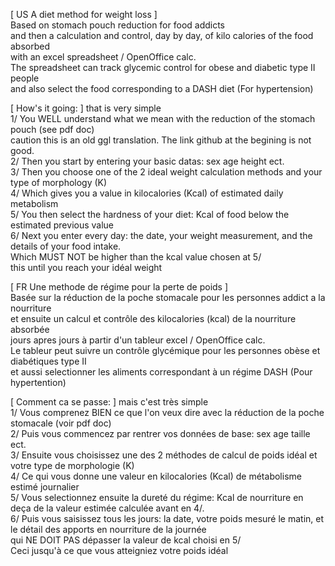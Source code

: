 [ US A diet method for weight loss ]<br />
Based on stomach pouch reduction for food addicts <br />
and then a calculation and control, day by day, of kilo calories of the food absorbed <br />
with an excel spreadsheet / OpenOffice calc. <br />
The spreadsheet can track glycemic control for obese and diabetic type II people <br />
and also select the food corresponding to a DASH diet (For hypertension)

[ How's it going: ] that is very simple<br />
1/ You WELL understand what we mean with the reduction of the stomach pouch (see pdf doc)<br />
   caution this is an old ggl translation. The link github at the begining is not good.<br />
2/ Then you start by entering your basic datas: sex age height ect. <br />
3/ Then you choose one of the 2 ideal weight calculation methods and your type of morphology (K) <br />
4/ Which gives you a value in kilocalories (Kcal) of estimated daily metabolism <br />
5/ You then select the hardness of your diet: Kcal of food below the estimated previous value <br />
6/ Next you enter every day: the date, your weight measurement, and the details of your food intake. <br />
   Which MUST NOT be higher than the kcal value chosen at 5/ <br />
this until you reach your idéal weight <br /> 


[ FR Une methode de régime pour la perte de poids ] <br />
Basée sur la réduction de la poche stomacale pour les personnes addict a la nourriture <br />
et ensuite un calcul et contrôle des kilocalories (kcal) de la nourriture absorbée <br /> 
jours apres jours à partir d'un tableur excel / OpenOffice calc. <br />
Le tableur peut suivre un contrôle glycémique pour les personnes obèse et diabétiques type II <br />
et aussi selectionner les aliments correspondant à un régime DASH (Pour hypertention) <br />

[ Comment ca se passe: ] mais c'est très simple<br />
1/ Vous comprenez BIEN ce que l'on veux dire avec la réduction de la poche stomacale (voir pdf doc)<br />
2/ Puis vous commencez par rentrer vos données de base: sex age taille ect. <br />
3/ Ensuite vous choisissez une des 2 méthodes de calcul de poids idéal et votre type de morphologie (K) <br />
4/ Ce qui vous donne une valeur en kilocalories (Kcal) de métabolisme estimé journalier  <br />
5/ Vous selectionnez ensuite la dureté du régime: Kcal de nourriture en deça de la valeur estimée calculée avant en 4/. <br />
6/ Puis vous saisissez tous les jours: la date, votre poids mesuré le matin, et le détail des apports en nourriture de la journée <br />
   qui NE DOIT PAS dépasser la valeur de kcal choisi en 5/ <br />
Ceci jusqu'à ce que vous atteigniez votre poids idéal <br />
  
